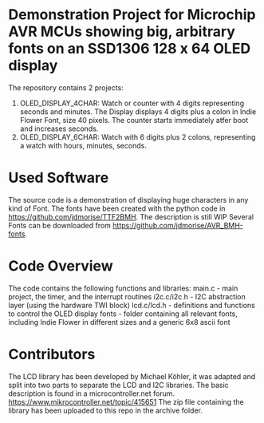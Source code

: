 # Demonstration Project for Microchip AVR MCUs showing big, arbitrary fonts on an SSD1306 128 x 64 OLED display

The repository contains 2 projects: 
1. OLED_DISPLAY_4CHAR: 
	Watch or counter with 4 digits representing seconds and minutes. The Display displays 4 digits plus a colon in Indie Flower Font, size 40 pixels. The counter starts immediately atfer boot and increases seconds. 
2. OLED_DISPLAY_6CHAR: 
	Watch with 6 digits plus 2 colons, representing a watch with hours, minutes, seconds. 
	
# Used Software
The source code is a demonstration of displaying huge characters in any kind of Font. The fonts have been created with the python code in https://github.com/jdmorise/TTF2BMH. The description is still WIP
Several Fonts can be downloaded from https://github.com/jdmorise/AVR_BMH-fonts. 

# Code Overview
The code contains the following functions and libraries: 
main.c - main project, the timer, and the interrupt routines
i2c.c/i2c.h - I2C abstraction layer (using the hardware TWI block)
lcd.c/lcd.h - definitions and functions to control the OLED display
fonts - folder containing all relevant fonts, including Indie Flower in different sizes and a generic 6x8 ascii font

# Contributors
The LCD  library has been developed by Michael Köhler, it was adapted and split into two parts to separate the LCD and I2C libraries. The basic description is found in a microcontroller.net forum. 
https://www.mikrocontroller.net/topic/415651
The zip file containing the library has been uploaded to this repo in the archive folder. 

